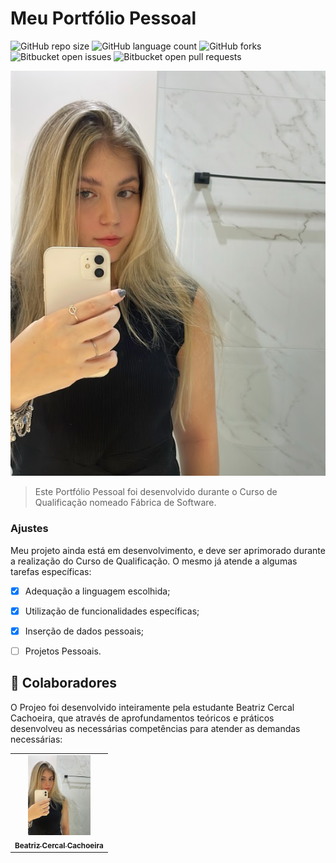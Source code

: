 # Meu Portfólio Pessoal

![GitHub repo size](https://img.shields.io/github/repo-size/BeatrizCercal/README-template?style=for-the-badge)
![GitHub language count](https://img.shields.io/github/languages/count/BeatrizCercal/README-template?style=for-the-badge)
![GitHub forks](https://img.shields.io/github/forks/BeatrizCercal/README-template?style=for-the-badge)
![Bitbucket open issues](https://img.shields.io/bitbucket/issues/BeatrizCercal/README-template?style=for-the-badge)
![Bitbucket open pull requests](https://img.shields.io/bitbucket/pr-raw/BeatrizCercal/README-template?style=for-the-badge)

<img src="/assests/img/foto1.png"  alt="Portfólio Pessoal">

> Este Portfólio Pessoal foi desenvolvido durante o Curso de Qualificação nomeado Fábrica de Software.

### Ajustes

Meu projeto ainda está em desenvolvimento, e deve ser aprimorado durante a realização do Curso de Qualificação. O mesmo já atende a algumas tarefas específicas:
- [x] Adequação a linguagem escolhida;
- [x] Utilização de funcionalidades específicas;
- [x] Inserção de dados pessoais;
- [ ] Projetos Pessoais.



## 🤝 Colaboradores

O Projeo foi desenvolvido inteiramente pela estudante Beatriz Cercal Cachoeira, que através de
aprofundamentos teóricos e práticos desenvolveu as necessárias competências para atender as demandas
necessárias:

<table>
  <tr>
    <td align="center">
      <a href="#" title="Fotografia Pessoal">
        <img src="/assests/img/Foto1.png" width="100px;" alt="Foto de Beatriz Cercal Cachoeira"/><br>
        <sub>
          <b>Beatriz Cercal Cachoeira</b>
        </sub>
      </a>
    </td>